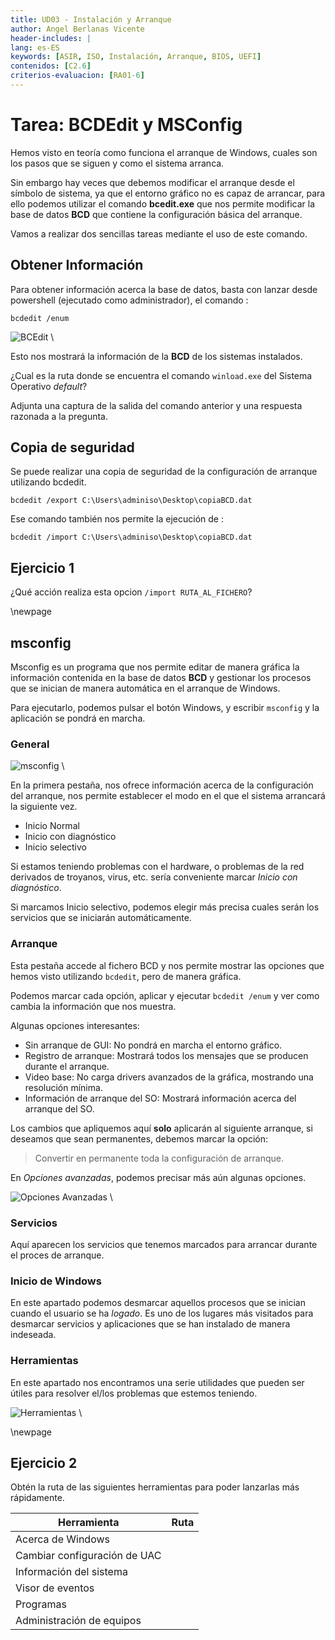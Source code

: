 ```yaml
---
title: UD03 - Instalación y Arranque
author: Angel Berlanas Vicente
header-includes: |
lang: es-ES
keywords: [ASIR, ISO, Instalación, Arranque, BIOS, UEFI]
contenidos: [C2.6]
criterios-evaluacion: [RA01-6]
---
```


# Tarea: BCDEdit  y MSConfig

Hemos visto en teoría como funciona el arranque de Windows, cuales son los pasos que se siguen y como el sistema arranca. 

Sin embargo hay veces que debemos modificar el arranque desde el símbolo de sistema, ya que el entorno gráfico no es capaz de arrancar, para ello podemos utilizar el comando **bcedit.exe** que nos permite modificar la base de datos **BCD** que contiene la configuración básica del arranque.

Vamos a realizar dos sencillas tareas mediante el uso de este comando.

## Obtener Información

Para obtener información acerca la base de datos, basta con lanzar desde powershell (ejecutado como administrador), el comando :

``` shell
bcdedit /enum
```

![BCEdit](BCDEdit/bcdedit_enum.png)
\ 

Esto nos mostrará la información de la **BCD** de los sistemas instalados.

¿Cual es la ruta donde se encuentra el comando `winload.exe` del Sistema Operativo *default*?

Adjunta una captura de la salida del comando anterior y una respuesta razonada a la pregunta.

## Copia de seguridad

Se puede realizar una copia de seguridad de la configuración de arranque utilizando bcdedit.

``` shell
bcdedit /export C:\Users\adminiso\Desktop\copiaBCD.dat
```

Ese comando también nos permite la ejecución de :

``` shell
bcdedit /import C:\Users\adminiso\Desktop\copiaBCD.dat
```

## Ejercicio 1

¿Qué acción realiza esta opcion `/import RUTA_AL_FICHERO`?

\newpage 

## msconfig 

Msconfig es un programa que nos permite editar de manera gráfica la información contenida en la base de datos **BCD** y gestionar los procesos que se inician de manera automática en el arranque de Windows.

Para ejecutarlo, podemos pulsar el botón Windows, y escribir `msconfig` y la aplicación se pondrá en marcha.

### General

![msconfig](BCDEdit/bcdedit_215209.png)
\ 

En la primera pestaña, nos ofrece información acerca de la configuración del arranque, nos permite establecer el modo en el que el sistema arrancará la siguiente vez.

* Inicio Normal
* Inicio con diagnóstico
* Inicio selectivo 

Si estamos teniendo problemas con el hardware, o problemas de la red derivados de troyanos, virus, etc. sería conveniente marcar *Inicio con diagnóstico*.

Si marcamos Inicio selectivo, podemos elegir más precisa cuales serán los servicios que se iniciarán automáticamente.

### Arranque

Esta pestaña accede al fichero BCD y nos permite mostrar las opciones que hemos visto utilizando `bcdedit`, pero de manera gráfica.

Podemos marcar cada opción, aplicar y ejecutar `bcdedit /enum` y ver como cambia la información que nos muestra.

Algunas opciones interesantes:

* Sin arranque de GUI: No pondrá en marcha el entorno gráfico.
* Registro de arranque: Mostrará todos los mensajes que se producen durante el arranque.
* Video base: No carga drivers avanzados de la gráfica, mostrando una resolución mínima.
* Información de arranque del SO: Mostrará información acerca del arranque del SO.

Los cambios que apliquemos aquí **solo** aplicarán al siguiente arranque, si deseamos que sean permanentes, debemos marcar la opción:

> Convertir en permanente toda la configuración de arranque.

En *Opciones avanzadas*, podemos precisar más aún algunas opciones.

![Opciones Avanzadas](BCDEdit/bcdedit_215246.png)
\ 

### Servicios

Aquí aparecen los servicios que tenemos marcados para arrancar durante el proces de arranque.

### Inicio de Windows

En este apartado podemos desmarcar aquellos procesos que se inician cuando el usuario se ha *logado*. Es uno de los lugares más visitados para desmarcar servicios y aplicaciones que se han instalado de manera indeseada.

### Herramientas

En este apartado nos encontramos una serie utilidades que pueden ser útiles para resolver el/los problemas que estemos teniendo.

![Herramientas](BCDEdit/bcdedit_215330.png)
\

\newpage

## Ejercicio 2

Obtén la ruta de las siguientes herramientas para poder lanzarlas más rápidamente.

| Herramienta                  | Ruta |
| ------------                 | ---- |
| Acerca de Windows            |      |
| Cambiar configuración de UAC |      |
| Información del sistema      |      |
| Visor de eventos             |      |
| Programas                    |      |
| Administración de equipos    |      |

